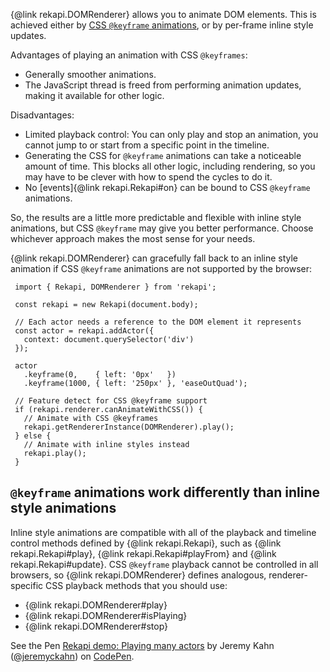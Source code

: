 {@link rekapi.DOMRenderer} allows you to animate DOM elements.  This is
achieved either by [CSS `@keyframe`
animations](https://developer.mozilla.org/en-US/docs/Web/CSS/@keyframes), or by
per-frame inline style updates.

Advantages of playing an animation with CSS `@keyframes`:

  - Generally smoother animations.
  - The JavaScript thread is freed from performing animation updates,
  making it available for other logic.

Disadvantages:

  - Limited playback control: You can only play and stop an animation, you
  cannot jump to or start from a specific point in the timeline.
  - Generating the CSS for `@keyframe` animations can take a noticeable
  amount of time.  This blocks all other logic, including rendering, so
  you may have to be clever with how to spend the cycles to do it.
  - No [events]{@link rekapi.Rekapi#on} can be
  bound to CSS `@keyframe` animations.

So, the results are a little more predictable and flexible with inline style
animations, but CSS `@keyframe` may give you better performance.  Choose
whichever approach makes the most sense for your needs.

{@link rekapi.DOMRenderer} can gracefully fall back to an inline style
animation if CSS `@keyframe` animations are not supported by the browser:

     import { Rekapi, DOMRenderer } from 'rekapi';

     const rekapi = new Rekapi(document.body);

     // Each actor needs a reference to the DOM element it represents
     const actor = rekapi.addActor({
       context: document.querySelector('div')
     });

     actor
       .keyframe(0,    { left: '0px'   })
       .keyframe(1000, { left: '250px' }, 'easeOutQuad');

     // Feature detect for CSS @keyframe support
     if (rekapi.renderer.canAnimateWithCSS()) {
       // Animate with CSS @keyframes
       rekapi.getRendererInstance(DOMRenderer).play();
     } else {
       // Animate with inline styles instead
       rekapi.play();
     }

## `@keyframe` animations work differently than inline style animations

Inline style animations are compatible with all of the playback and timeline
control methods defined by {@link rekapi.Rekapi}, such as {@link
rekapi.Rekapi#play}, {@link rekapi.Rekapi#playFrom} and {@link
rekapi.Rekapi#update}.  CSS `@keyframe` playback cannot be controlled in all
browsers, so {@link rekapi.DOMRenderer} defines analogous, renderer-specific
CSS playback methods that you should use:

  - {@link rekapi.DOMRenderer#play}
  - {@link rekapi.DOMRenderer#isPlaying}
  - {@link rekapi.DOMRenderer#stop}

<p data-height="816" data-theme-id="0" data-slug-hash="MvKJJW" data-default-tab="result" data-user="jeremyckahn" data-embed-version="2" data-pen-title="Rekapi demo: Playing many actors" class="codepen">See the Pen <a href="https://codepen.io/jeremyckahn/pen/MvKJJW/">Rekapi demo: Playing many actors</a> by Jeremy Kahn (<a href="https://codepen.io/jeremyckahn">@jeremyckahn</a>) on <a href="https://codepen.io">CodePen</a>.</p>
<script async src="https://production-assets.codepen.io/assets/embed/ei.js"></script>
